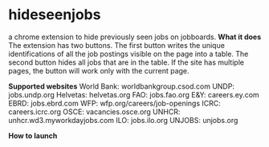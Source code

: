 # hideseenjobs
a chrome extension to hide previously seen jobs on jobboards.
**What it does**
The extension has two buttons. The first button writes the unique identifications of all the job postings visible on the page into a table. 
The second button hides all jobs that are in the table. 
If the site has multiple pages, the button will work only with the current page.

**Supported websites**
World Bank: worldbankgroup.csod.com
UNDP: jobs.undp.org
Helvetas: helvetas.org
FAO: jobs.fao.org
E&Y: careers.ey.com
EBRD: jobs.ebrd.com
WFP: wfp.org/careers/job-openings
ICRC: careers.icrc.org
OSCE: vacancies.osce.org
UNHCR: unhcr.wd3.myworkdayjobs.com
ILO: jobs.ilo.org
UNJOBS: unjobs.org

**How  to launch**
